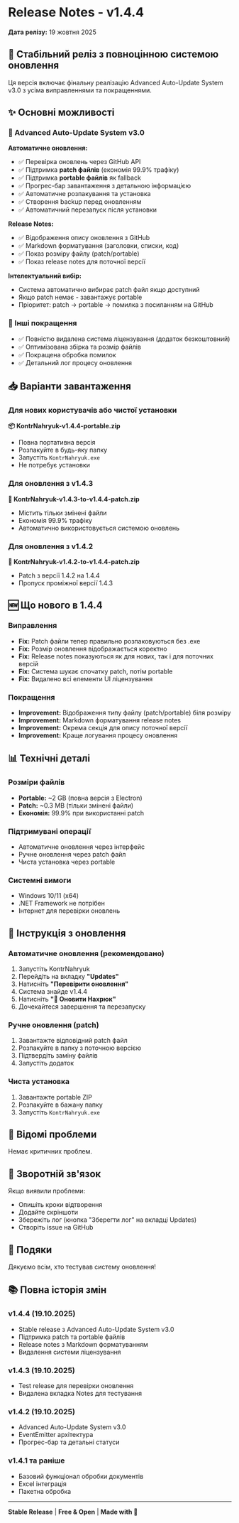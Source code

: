 # Release Notes - v1.4.4

**Дата релізу:** 19 жовтня 2025

## 🎉 Стабільний реліз з повноцінною системою оновлення

Ця версія включає фінальну реалізацію Advanced Auto-Update System v3.0 з усіма виправленнями та покращеннями.

## ✨ Основні можливості

### 🔄 Advanced Auto-Update System v3.0

**Автоматичне оновлення:**
- ✅ Перевірка оновлень через GitHub API
- ✅ Підтримка **patch файлів** (економія 99.9% трафіку)
- ✅ Підтримка **portable файлів** як fallback
- ✅ Прогрес-бар завантаження з детальною інформацією
- ✅ Автоматичне розпакування та установка
- ✅ Створення backup перед оновленням
- ✅ Автоматичний перезапуск після установки

**Release Notes:**
- ✅ Відображення опису оновлення з GitHub
- ✅ Markdown форматування (заголовки, списки, код)
- ✅ Показ розміру файлу (patch/portable)
- ✅ Показ release notes для поточної версії

**Інтелектуальний вибір:**
- Система автоматично вибирає patch файл якщо доступний
- Якщо patch немає - завантажує portable
- Пріоритет: patch → portable → помилка з посиланням на GitHub

### 🐷 Інші покращення

- ✅ Повністю видалена система ліцензування (додаток безкоштовний)
- ✅ Оптимізована збірка та розмір файлів
- ✅ Покращена обробка помилок
- ✅ Детальний лог процесу оновлення

## 📥 Варіанти завантаження

### Для нових користувачів або чистої установки
**📦 KontrNahryuk-v1.4.4-portable.zip**
- Повна портативна версія
- Розпакуйте в будь-яку папку
- Запустіть `KontrNahryuk.exe`
- Не потребує установки

### Для оновлення з v1.4.3
**🔄 KontrNahryuk-v1.4.3-to-v1.4.4-patch.zip**
- Містить тільки змінені файли
- Економія 99.9% трафіку
- Автоматично використовується системою оновлень

### Для оновлення з v1.4.2
**🔄 KontrNahryuk-v1.4.2-to-v1.4.4-patch.zip**
- Patch з версії 1.4.2 на 1.4.4
- Пропуск проміжної версії 1.4.3

## 🆕 Що нового в 1.4.4

### Виправлення

- **Fix:** Patch файли тепер правильно розпаковуються без .exe
- **Fix:** Розмір оновлення відображається коректно
- **Fix:** Release notes показуються як для нових, так і для поточних версій
- **Fix:** Система шукає спочатку patch, потім portable
- **Fix:** Видалено всі елементи UI ліцензування

### Покращення

- **Improvement:** Відображення типу файлу (patch/portable) біля розміру
- **Improvement:** Markdown форматування release notes
- **Improvement:** Окрема секція для опису поточної версії
- **Improvement:** Краще логування процесу оновлення

## 📊 Технічні деталі

### Розміри файлів
- **Portable:** ~2 GB (повна версія з Electron)
- **Patch:** ~0.3 MB (тільки змінені файли)
- **Економія:** 99.9% при використанні patch

### Підтримувані операції
- Автоматичне оновлення через інтерфейс
- Ручне оновлення через patch файл
- Чиста установка через portable

### Системні вимоги
- Windows 10/11 (x64)
- .NET Framework не потрібен
- Інтернет для перевірки оновлень

## 🔧 Інструкція з оновлення

### Автоматичне оновлення (рекомендовано)

1. Запустіть KontrNahryuk
2. Перейдіть на вкладку **"Updates"**
3. Натисніть **"Перевірити оновлення"**
4. Система знайде v1.4.4
5. Натисніть **"🐷 Оновити Нахрюк"**
6. Дочекайтеся завершення та перезапуску

### Ручне оновлення (patch)

1. Завантажте відповідний patch файл
2. Розпакуйте в папку з поточною версією
3. Підтвердіть заміну файлів
4. Запустіть додаток

### Чиста установка

1. Завантажте portable ZIP
2. Розпакуйте в бажану папку
3. Запустіть `KontrNahryuk.exe`

## 🐛 Відомі проблеми

Немає критичних проблем.

## 📝 Зворотній зв'язок

Якщо виявили проблеми:
- Опишіть кроки відтворення
- Додайте скріншоти
- Збережіть лог (кнопка "Зберегти лог" на вкладці Updates)
- Створіть issue на GitHub

## 🙏 Подяки

Дякуємо всім, хто тестував систему оновлення!

## 📚 Повна історія змін

### v1.4.4 (19.10.2025)
- Stable release з Advanced Auto-Update System v3.0
- Підтримка patch та portable файлів
- Release notes з Markdown форматуванням
- Видалення системи ліцензування

### v1.4.3 (19.10.2025)
- Test release для перевірки оновлення
- Видалена вкладка Notes для тестування

### v1.4.2 (19.10.2025)
- Advanced Auto-Update System v3.0
- EventEmitter архітектура
- Прогрес-бар та детальні статуси

### v1.4.1 та ранiше
- Базовий функціонал обробки документів
- Excel інтеграція
- Пакетна обробка

---

**Stable Release** | **Free & Open** | **Made with 🐷**
